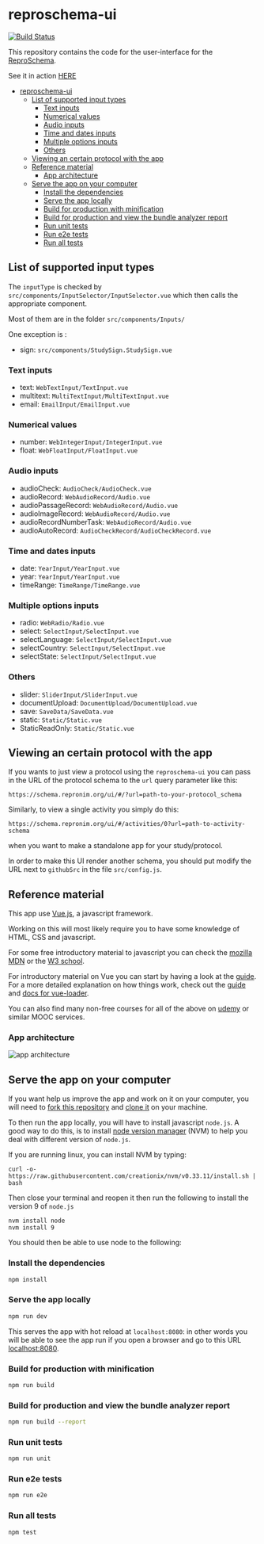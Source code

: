# reproschema-ui

[![Build Status](https://travis-ci.org/ReproNim/schema-ui.svg?branch=master)](https://travis-ci.org/ReproNim/schema-ui)

This repository contains the code for the user-interface for the [ReproSchema](https://github.com/ReproNim/reproschema).

See it in action [HERE](https://schema.repronim.org/ui/)

<!-- TOC -->

- [reproschema-ui](#reproschema-ui)
  - [List of supported input types](#list-of-supported-input-types)
    - [Text inputs](#text-inputs)
    - [Numerical values](#numerical-values)
    - [Audio inputs](#audio-inputs)
    - [Time and dates inputs](#time-and-dates-inputs)
    - [Multiple options inputs](#multiple-options-inputs)
    - [Others](#others)
  - [Viewing an certain protocol with the app](#viewing-an-certain-protocol-with-the-app)
  - [Reference material](#reference-material)
    - [App architecture](#app-architecture)
  - [Serve the app on your computer](#serve-the-app-on-your-computer)
    - [Install the dependencies](#install-the-dependencies)
    - [Serve the app locally](#serve-the-app-locally)
    - [Build for production with minification](#build-for-production-with-minification)
    - [Build for production and view the bundle analyzer report](#build-for-production-and-view-the-bundle-analyzer-report)
    - [Run unit tests](#run-unit-tests)
    - [Run e2e tests](#run-e2e-tests)
    - [Run all tests](#run-all-tests)

<!-- /TOC -->

## List of supported input types

The `inputType` is checked by `src/components/InputSelector/InputSelector.vue` which then calls the appropriate component. 

Most of them are in the folder `src/components/Inputs/`

One exception is :
-   sign: `src/components/StudySign.StudySign.vue`

### Text inputs

-   text: `WebTextInput/TextInput.vue`
-   multitext: `MultiTextInput/MultiTextInput.vue`
-   email: `EmailInput/EmailInput.vue`

### Numerical values

-   number: `WebIntegerInput/IntegerInput.vue`
-   float:  `WebFloatInput/FloatInput.vue`

### Audio inputs

-   audioCheck: `AudioCheck/AudioCheck.vue`
-   audioRecord: `WebAudioRecord/Audio.vue`
-   audioPassageRecord: `WebAudioRecord/Audio.vue`
-   audioImageRecord: `WebAudioRecord/Audio.vue`
-   audioRecordNumberTask: `WebAudioRecord/Audio.vue`
-   audioAutoRecord: `AudioCheckRecord/AudioCheckRecord.vue`

### Time and dates inputs

-   date: `YearInput/YearInput.vue`
-   year: `YearInput/YearInput.vue`
-   timeRange: `TimeRange/TimeRange.vue`

### Multiple options inputs

-   radio: `WebRadio/Radio.vue`
-   select: `SelectInput/SelectInput.vue`
-   selectLanguage: `SelectInput/SelectInput.vue`
-   selectCountry: `SelectInput/SelectInput.vue`
-   selectState: `SelectInput/SelectInput.vue`

### Others

-   slider: `SliderInput/SliderInput.vue`
-   documentUpload: `DocumentUpload/DocumentUpload.vue`
-   save: `SaveData/SaveData.vue`
-   static: `Static/Static.vue`
-   StaticReadOnly: `Static/Static.vue`


## Viewing an certain protocol with the app

If you wants to just view a protocol using the `reproschema-ui` you can pass in the URL of the protocol schema to the `url` query parameter like this:

```https://schema.repronim.org/ui/#/?url=path-to-your-protocol_schema```

Similarly, to view a single activity you simply do this:

```https://schema.repronim.org/ui/#/activities/0?url=path-to-activity-schema```


when you want to make a standalone app for your study/protocol.

In order to make this UI render another schema, you should put modify the URL next to `githubSrc` in the file `src/config.js`.

## Reference material

This app use [Vue.js](https://vuejs.org/), a javascript framework.

Working on this will most likely require you to have some knowledge of HTML, CSS and javascript.

For some free introductory material to javascript you can check the [mozilla MDN](https://developer.mozilla.org/en-US/docs/Web/JavaScript) or the [W3 school](https://www.w3schools.com/js/default.asp).

For introductory material on Vue you can start by having a look at the [guide](https://vuejs.org/v2/guide/). For a more detailed explanation on how things work, check out the [guide](http://vuejs-templates.github.io/webpack/) and [docs for vue-loader](http://vuejs.github.io/vue-loader).

You can also find many non-free courses for all of the above on [udemy](https://www.udemy.com/) or similar MOOC services.

### App architecture

![app architecture](docs/img/app_architecture.jpeg)

## Serve the app on your computer

If you want help us improve the app and work on it on your computer, you will need to [fork this repository](https://help.github.com/en/github/getting-started-with-github/fork-a-repo) and [clone it](https://help.github.com/en/github/creating-cloning-and-archiving-repositories/cloning-a-repository) on your machine.

To then run the app locally, you will have to install javascript `node.js`. A good way to do this, is to install [node version manager](https://github.com/nvm-sh/nvm) (NVM) to help you deal with different version of `node.js`.

If you are running linux, you can install NVM by typing:

```
curl -o- https://raw.githubusercontent.com/creationix/nvm/v0.33.11/install.sh | bash
```

Then close your terminal and reopen it then run the following to install the version 9 of `node.js`

```
nvm install node
nvm install 9
```

You should then be able to use node to the following:

### Install the dependencies
``` bash
npm install
```

### Serve the app locally
``` bash
npm run dev
```

This serves the app with hot reload at `localhost:8080`: in other words you will be able to see the app run if you open a browser and go to this URL [localhost:8080](localhost:8080).

### Build for production with minification
``` bash
npm run build
```

### Build for production and view the bundle analyzer report
``` bash
npm run build --report
```

### Run unit tests
``` bash
npm run unit
```

### Run e2e tests
``` bash
npm run e2e
```

### Run all tests
``` bash
npm test
```
